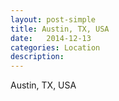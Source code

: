 ```yaml
---
layout: post-simple
title: Austin, TX, USA
date:   2014-12-13
categories: Location
description: 
---
```


Austin, TX, USA